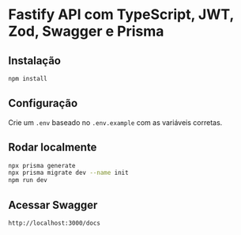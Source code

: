 # Fastify API com TypeScript, JWT, Zod, Swagger e Prisma

## Instalação

```bash
npm install
```

## Configuração

Crie um `.env` baseado no `.env.example` com as variáveis corretas.

## Rodar localmente

```bash
npx prisma generate
npx prisma migrate dev --name init
npm run dev
```

## Acessar Swagger

```
http://localhost:3000/docs
```